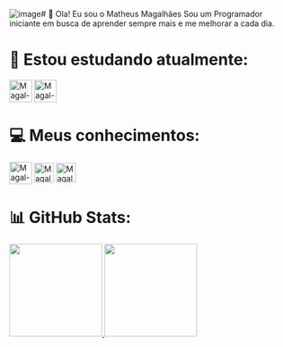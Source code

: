 ![image](https://github.com/user-attachments/assets/43834e33-95e4-4996-88bc-dc10b128cccc)# 👋 Ola! Eu sou o Matheus Magalhães
Sou um Programador iniciante em busca de aprender sempre mais e me melhorar a cada dia.

# 📖 Estou estudando atualmente:
<div alt="Meus Estudos" style="display: inline_block;">
<img align="center" alt="Magal-Python" heigth="40" width="40" src="https://cdn.jsdelivr.net/gh/devicons/devicon@latest/icons/python/python-plain.svg"/>
<img align="center" alt="Magal-Flutter" heigth="40" width="40" src="https://cdn.jsdelivr.net/gh/devicons/devicon@latest/icons/flutter/flutter-plain.svg"/>
</div>

# 💻 Meus conhecimentos:
<div alt="Meus Conhecimentos" style="display: inline_block;">
<img align="center" alt="Magal-GitHub" heigth="40" width="40" src="https://cdn.jsdelivr.net/gh/devicons/devicon@latest/icons/github/github-original.svg"/>
<img align="center" alt="Magal-Html" heigth="40" width="35" src="https://cdn.jsdelivr.net/gh/devicons/devicon@latest/icons/html5/html5-original.svg"/>
<img align="center" alt="Magal-CSS" heigth="40" width="35" src="https://cdn.jsdelivr.net/gh/devicons/devicon@latest/icons/css3/css3-plain.svg"/>
</div>

# 📊 GitHub Stats:
<div>
<a href="https://github.com/Magalzin">
<img loading="lazy" height="165em" src="https://github-readme-stats.vercel.app/api/top-langs/?username=Magalzin&theme=radical&hide_border=false&include_all_commits=false&count_private=false&layout=compact">
<img loading="lazy" height="165em" src="https://github-readme-stats.vercel.app/api?username=Magalzin&show_icons=true&theme=radical&include_all_commits=true&count_private=true"/>
</div>


